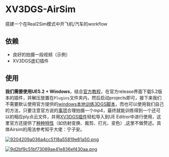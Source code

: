 # XV3DGS-AirSim
搭建一个在Real2Sim模式中开飞机/汽车的workflow

## 依赖
- 良好的拍摄一段视频（示例）
- XV3DGS虚幻插件


## 使用
**我们需要使用UE5.2 + Windows**，结合[官方教程](https://github.com/xverse-engine/XV3DGS-UEPlugin?tab=readme-ov-file#plugin-download)，在官方release界面下载5.2版本的插件，并解压放置在`Plugins`文件夹内，然后启动projects即可，接下来我们不需要默认使用官方提供的[windows本地训练3DGS脚本](https://github.com/xverse-engine/XV3DGS-UEPlugin?tab=readme-ov-file#local-training-on-windows-platform)，而也可以使用我们自己的方法，只要注意官方说的[事项](https://github.com/xverse-engine/XV3DGS-UEPlugin/blob/main/Media/CaptureDOC_CN.md)合理拍摄一个mp4，最终就能训练得到一个还可以的相应ply点云文件，并用[XV3DGS插件](https://github.com/xverse-engine/XV3DGS-UEPlugin?tab=readme-ov-file#import-your-guassian-splatting-model)轻松导入到UE Editror中进行使用，这里官方还提供了[种种特性](https://github.com/xverse-engine/XV3DGS-UEPlugin?tab=readme-ov-file#feature-introduction)（如仿射变换、裁剪、打光、变色）,这里不做赘述。具体Airsim的用法参考知乎大佬：宁子安。



[![9204209a036a4cc5118a55819e81a50.png](https://i.postimg.cc/pyMNxC7M/9204209a036a4cc5118a55819e81a50.png)](https://postimg.cc/YLRDz6Md)

[![9d2bf9c51bf73069ae41e836ef430aa.png](https://i.postimg.cc/QC2DChFP/9d2bf9c51bf73069ae41e836ef430aa.png)](https://postimg.cc/RJLybrQQ)

